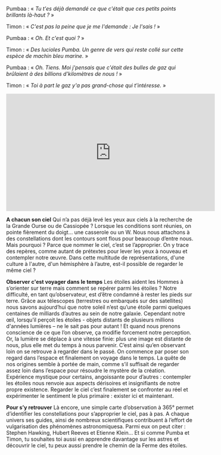 Pumbaa : « *Tu t'es déjà demandé ce que c'était que ces petits points brillants là-haut ?* » 

Timon : « *C'est pas la peine que je me l'demande : Je l'sais !* » 

Pumbaa : « *Oh. Et c'est quoi ?* » 

Timon : « *Des lucioles Pumba. Un genre de vers qui reste collé sur cette espèce de machin bleu marine.* »

Pumbaa : « *Oh. Tiens. Moi j'pensais que c'était des bulles de gaz qui brûlaient à des billions d'kilomètres de nous !* »

Timon : « *Toi à part le gaz y'a pas grand-chose qui t'intéresse.* » 


<iframe width="560" height="315" src="https://www.youtube.com/embed/IyJax_5c-aI?rel=0&amp;start=24" frameborder="0" allow="autoplay; encrypted-media" allowfullscreen></iframe>


**A chacun son ciel**
Qui n’a pas déjà levé les yeux aux ciels à la recherche de la Grande Ourse ou de Cassiopée ? Lorsque les conditions sont réunies, on pointe fièrement du doigt… une casserole ou un W. Nous nous attachons à des constellations dont les contours sont flous pour beaucoup d’entre nous. Mais pourquoi ? Parce que nommer le ciel, c’est se l’approprier. On y trace des repères, comme autant de prétextes pour lever les yeux à nouveau et contempler notre œuvre. Dans cette multitude de représentations, d'une culture à l'autre, d'un hémisphère à l’autre, est-il possible de regarder le même ciel ?

**Observer c'est voyager dans le temps**
Les étoiles aident les Hommes à s’orienter sur terre mais comment se repérer parmi les étoiles ? Notre difficulté, en tant qu’observateur, est d’être condamné à rester les pieds sur terre. Grâce aux télescopes (terrestres ou embarqués sur des satellites) nous savons aujourd’hui que notre soleil n’est qu’une étoile parmi quelques centaines de milliards d’autres au sein de notre galaxie. Cependant notre œil, lorsqu’il perçoit les étoiles - objets distants de plusieurs millions d'années lumières – ne le sait pas pour autant ! Et quand nous prenons conscience de ce que l’on observe, ça modifie forcement notre perception. Or, la lumière se déplace à une vitesse finie: plus une image est distante de nous, plus elle met du temps à nous parvenir. C’est ainsi qu’en observant loin on se retrouve à regarder dans le passé. On commence par  poser son regard dans l’espace et finalement on voyage dans le temps. La quête de nos origines semble à portée de main, comme s’il suffisait de regarder assez loin dans l’espace pour résoudre le mystère de la création. Expérience mystique pour certains, angoissante pour d’autres : contempler les étoiles nous renvoie aux aspects dérisoires et insignifiants de notre propre existence. Regarder le ciel c’est finalement se confronter au réel et expérimenter le sentiment le plus primaire : exister ici et maintenant. 

**Pour s’y retrouver**
Là encore, une simple carte d’observation à 365° permet d’identifier les constellations pour s’approprier le ciel, pas à pas. A chaque univers ses guides, ainsi de nombreux scientifiques contribuent à l’effort de vulgarisation des phénomènes astronomiquesa. Parmi eux on peut citer : Stephen Hawking, Hubert Reeves et Etienne Klein… Et si comme Pumba et Timon, tu souhaites toi aussi en apprendre davantage sur les astres et découvrir le ciel, tu peux aussi prendre le chemin de la Ferme des étoiles. 
